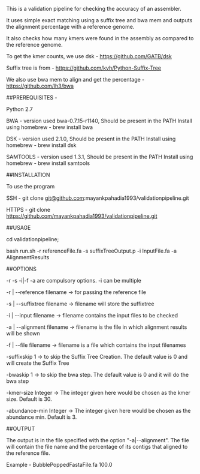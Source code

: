 This is a validation pipeline for checking the accuracy of an assembler. 

It uses simple exact matching using a suffix tree and bwa mem and outputs the alignment percentage with a reference genome. 

It also checks how many kmers were found in the assembly as compared to the reference genome. 

To get the kmer counts, we use dsk - https://github.com/GATB/dsk

Suffix tree is from - https://github.com/kvh/Python-Suffix-Tree

We also use bwa mem to align and get the percentage - https://github.com/lh3/bwa

##PREREQUISITES -

Python 2.7


BWA - version used bwa-0.7.15-r1140, Should be present in the PATH
Install using homebrew - brew install bwa

DSK - version used 2.1.0, Should be present in the PATH
Install using homebrew - brew install dsk

SAMTOOLS - version used 1.3.1, Should be present in the PATH
Install using homebrew - brew install samtools

##INSTALLATION

To use the program

SSH - 
git clone git@github.com:mayankpahadia1993/validationpipeline.git


HTTPS - 
git clone https://github.com/mayankpahadia1993/validationpipeline.git

##USAGE 

cd validationpipeline;


bash run.sh -r referenceFile.fa -s suffixTreeOutput.p -i InputFile.fa -a AlignmentResults

##OPTIONS

-r -s -i|-f -a are compulsory options. -i can be multiple


-r | --reference filename -> for passing the reference file


-s | --suffixtree filename  -> filename will store the suffixtree


-i | --input filename -> filename contains the input files to be checked


-a | --alignment filename -> filename is the file in which alignment results will be shown


-f | --file filename -> filename is a file which contains the input filenames

-suffixskip 1 -> to skip the Suffix Tree Creation. The default value is 0 and will create the Suffix Tree


-bwaskip 1 -> to skip the bwa step. The default value is 0 and it will do the bwa step


-kmer-size Integer -> The integer given here would be chosen as the kmer size. Default is 30. 


-abundance-min Integer -> The integer given here would be chosen as the abundance min. Default is 3.


##OUTPUT

The output is in the file specified with the option "-a|--alignment". The file will contain the file name and the percentage of its contigs that aligned to the reference file.

Example - 
BubblePoppedFastaFile.fa	100.0


